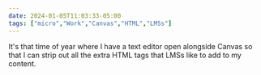 ```yaml
---
date: 2024-01-05T11:03:33-05:00
tags: ["micro","Work","Canvas","HTML","LMSs"]
---
```

It's that time of year where I have a text editor open alongside Canvas so that I can strip out all the extra HTML tags that LMSs like to add to my content.
